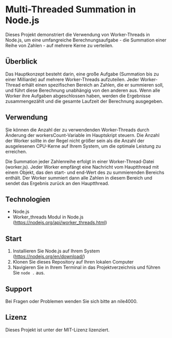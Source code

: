 # Multi-Threaded Summation in Node.js

Dieses Projekt demonstriert die Verwendung von Worker-Threads in Node.js, um eine umfangreiche Berechnungsaufgabe - die Summation einer Reihe von Zahlen - auf mehrere Kerne zu verteilen.

## Überblick

Das Hauptkonzept besteht darin, eine große Aufgabe (Summation bis zu einer Milliarde) auf mehrere Worker-Threads aufzuteilen. Jeder Worker-Thread erhält einen spezifischen Bereich an Zahlen, die er summieren soll, und führt diese Berechnung unabhängig von den anderen aus. Wenn alle Worker ihre Aufgaben abgeschlossen haben, werden die Ergebnisse zusammengezählt und die gesamte Laufzeit der Berechnung ausgegeben.

## Verwendung

Sie können die Anzahl der zu verwendenden Worker-Threads durch Änderung der workersCount-Variable im Hauptskript steuern. Die Anzahl der Worker sollte in der Regel nicht größer sein als die Anzahl der ausgelesenen CPU-Kerne auf Ihrem System, um die optimale Leistung zu erreichen.

Die Summation jeder Zahlenreihe erfolgt in einer Worker-Thread-Datei (worker.js). Jeder Worker empfängt eine Nachricht vom Hauptthread mit einem Objekt, das den start- und end-Wert des zu summierenden Bereichs enthält. Der Worker summiert dann alle Zahlen in diesem Bereich und sendet das Ergebnis zurück an den Hauptthread.

## Technologien

- Node.js
- Worker_threads Modul in Node.js (https://nodejs.org/api/worker_threads.html)

## Start

1. Installieren Sie Node.js auf Ihrem System (https://nodejs.org/en/download/)
2. Klonen Sie dieses Repository auf Ihren lokalen Computer
3. Navigieren Sie in Ihrem Terminal in das Projektverzeichnis und führen Sie `node .` aus.

## Support
Bei Fragen oder Problemen wenden Sie sich bitte an nile4000.

## Lizenz
Dieses Projekt ist unter der MIT-Lizenz lizenziert.
